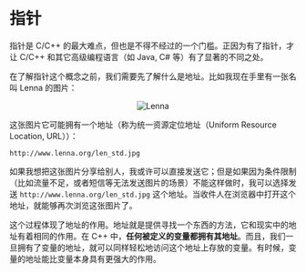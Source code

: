 # 指针

指针是 C/C++ 的最大难点，但也是不得不经过的一个门槛。正因为有了指针，才让 C/C++ 和其它高级编程语言（如 Java, C# 等）有了显著的不同之处。

在了解指针这个概念之前，我们需要先了解什么是地址。比如我现在手里有一张名叫 Lenna 的图片：

<div style="width: 100%; display: flex; flex-direction: row; justify-content: center">
  <img src="http://www.lenna.org/len_std.jpg" alt="Lenna">
</div>

这张图片它可能拥有一个地址（称为统一资源定位地址（Uniform Resource Location, URL））：
```
http://www.lenna.org/len_std.jpg
```

如果我想把这张图片分享给别人，我或许可以直接发送它；但是如果因为条件限制（比如流量不足，或者短信等无法发送图片的场景）不能这样做时，我可以选择发送 `http://www.lenna.org/len_std.jpg` 这个地址。当收件人在浏览器中打开这个地址，就能够再次浏览这张图片了。

这个过程体现了地址的作用。地址就是提供寻找一个东西的方法，它和现实中的地址有着相同的作用。在 C++ 中，**任何被定义的变量都拥有其地址**。而且，我们一旦拥有了变量的地址，就可以同样轻松地访问这个地址上存放的变量。有时候，变量的地址能比变量本身具有更强大的作用。

